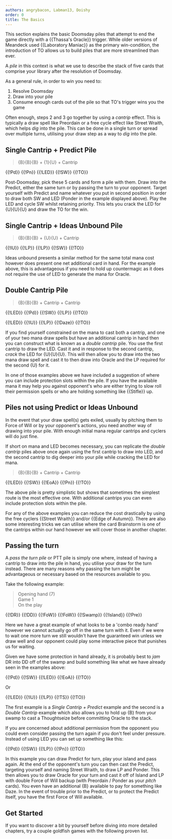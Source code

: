 ```yaml
---
authors: angrybacon, Labman13, Doishy
order: 0
title: The Basics
---
```


This section explains the basic Doomsday piles that attempt to end the game
directly with a {{Thassa's Oracle}} trigger. While older versions of Meandeck
used {{Laboratory Maniac}} as the primary win-condition, the introduction of TO
allows us to build piles that are more streamlined than ever.

A *pile* in this context is what we use to describe the stack of five cards that
comprise your library after the resolution of Doomsday.

As a general rule, in order to win you need to:

1. Resolve Doomsday
1. Draw into your pile
1. Consume enough cards out of the pile so that TO's trigger wins you the game

Often enough, steps 2 and 3 go together by using a *cantrip* effect. This is
typically a draw spell like Preordain or a free cycle effect like Street Wraith,
which helps *dig* into the pile. This can be done in a single turn or spread
over multiple turns, utilising your draw step as a way to *dig* into the pile.

## Single Cantrip + Predict Pile

> {B}{B}{B} + {1}{U} + Cantrip

<row variant="pile">{{!Pd}} {{!Pn}} {{!LED}} {{!SW}} {{!TO}}</row>

Post-Doomsday, pick these 5 cards and form a pile with them. Draw into the
Predict, either the same turn or by passing the turn to your opponent. Target
yourself with Predict and name whatever you put in second position in order to
draw both SW and LED (Ponder in the example displayed above). Play the LED and
cycle SW whilst retaining priority. This lets you crack the LED for {U}{U}{U}
and draw the TO for the win.

## Single Cantrip + Ideas Unbound Pile

> {B}{B}{B} + {U}{U} + Cantrip

<row variant="pile">{{!IU}} {{!LP}} {{!LP}} {{!SW}} {{!TO}}</row>

Ideas unbound presents a similar method for the same total mana cost however
does present one net additional card in hand. For the example above, this is
advantageous if you need to hold up countermagic as it does not require the use
of LED to generate the mana for Oracle.

## Double Cantrip Pile

> {B}{B}{B} + Cantrip + Cantrip

<row variant="pile">{{!LED}} {{!Pd}} {{!SW}} {{!LP}} {{!TO}}</row>

<row variant="pile">{{!LED}} {{!IU}} {{!LP}} {{!Daze}} {{!TO}}</row>

If you find yourself constrained on the mana to cast both a cantrip, and one of
your two mana draw spells but have an additional cantrip in hand then you can
construct what is known as a *double cantrip* pile. You use the first cantrip to
draw the LED. Cast it and in response to the second cantrip, *crack* the LED for
{U}{U}{U}. This will then allow you to draw into the two mana draw spell and
cast it to then draw into Oracle and the LP required for the second {U} for it.

In one of those examples above we have included a suggestion of where you can
include protection slots within the pile. If you have the available mana it may
help you against opponent's who are either trying to slow roll their permission
spells or who are holding something like {{Stifle}} up.

## Piles not using Predict or Ideas Unbound

In the event that your draw spell(s) gets exiled, usually by pitching them to
Force of Will or by your opponent's actions, you need another way of drawing
into your pile. With enough initial mana regular cantrips and cyclers will do
just fine.

If short on mana and LED becomes necessary, you can replicate the *double
cantrip* piles above once again using the first cantrip to draw into LED, and
the second cantrip to dig deeper into your pile while cracking the LED for mana.

> {B}{B}{B} + Cantrip + Cantrip

<row variant="pile">{{!LED}} {{!SW}} {{!EoA}} {{!Pn}} {{!TO}}</row>

The above pile is pretty simplistic but shows that sometimes the simplest route
is the most effective one. With additional cantrips you can even include
protection slots within the pile.

For any of the above examples you can reduce the cost drastically by using the
free cyclers {{Street Wraith}} and/or {{Edge of Autumn}}. There are also some
interesting tricks we can utilise where the card Brainstorm is one of the
cantrips within our hand however we will cover those in another chapter.

## Passing the turn

A *pass the turn pile* or PTT pile is simply one where, instead of having a
cantrip to draw into the pile in hand, you utilise your draw for the turn
instead. There are many reasons why passing the turn might be advantageous or
necessary based on the resources available to you.

Take the following example:

> Opening hand (7)  
> Game 1  
> On the play

<row variant="hand">{{!DR}} {{!DD}} {{!FoW}} {{!FoW}} {{!Swamp}} {{!Island}} {{!Pre}}</row>

Here we have a great example of what looks to be a 'combo ready hand' however we
cannot actually go off in the same turn with it. Even if we were to wait one
more turn we still wouldn't have the guaranteed win unless we draw well and our
opponent could play some interactive piece that punishes us for waiting.

Given we have some protection in hand already, it is probably best to *jam* DR
into DD off of the swamp and build something like what we have already seen in
the examples above:

<row variant="pile">{{!Pd}} {{!SW}} {{!LED}} {{!EoA}} {{!TO}}</row>

Or

<row variant="pile">{{!LED}} {{!IU}} {{!LP}} {{!TS}} {{!TO}}</row>

The first example is a *Single Cantrip + Predict* example and the second is a
*Double Cantrip* example which also allows you to hold up {B} from your swamp to
cast a Thoughtseize before committing Oracle to the stack.

If you are concerned about additional permission from the opponent you could
even consider passing the turn again if you don't feel under pressure. Instead
of using LED you can set up something like this:

<row variant="pile">{{!Pd}} {{!SW}} {{!LP}} {{!Pn}} {{!TO}}</row>

In this example you can draw Predict for turn, play your island and pass again.
At the end of the opponent's turn you can then cast the Predict, targeting
yourself and naming Street Wraith, to draw LP and Ponder. This then allows you
to draw Oracle for your turn and cast it off of Island and LP with double Force
of Will backup (with Preordain / Ponder as your *pitch* cards). You even have an
additional {B} available to pay for something like Daze. In the event of trouble
prior to the Predict, or to protect the Predict itself, you have the first Force
of Will available.

## Get Started

If you want to discover a bit by yourself before diving into more detailed
chapters, try a couple goldfish games with the following proven list.

<div deckfile="meandeck.txt" />

